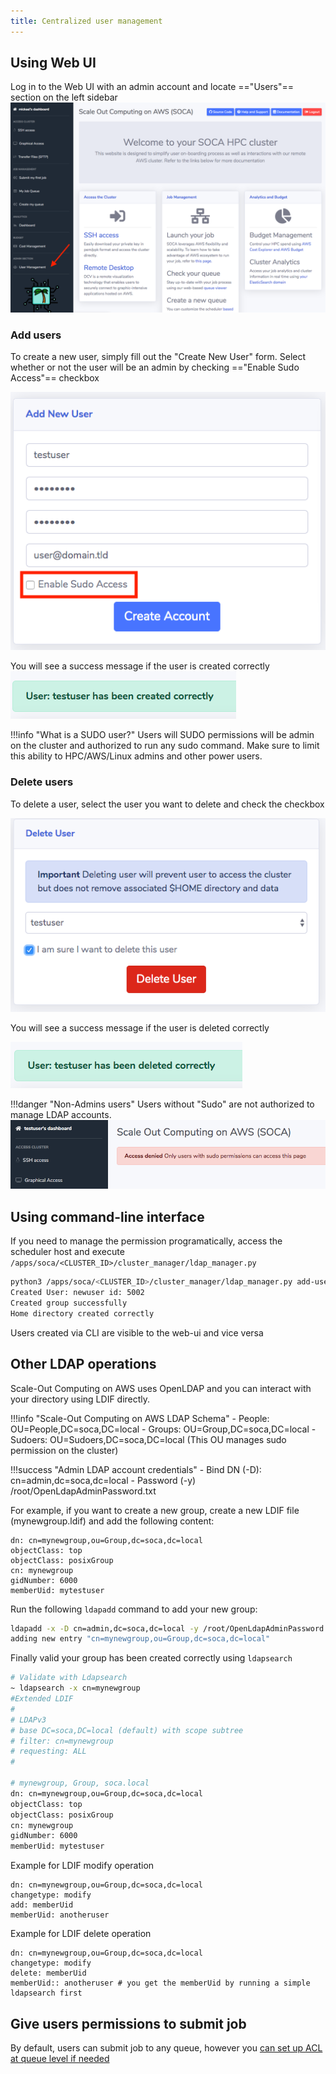 ```yaml
---
title: Centralized user management
---
```


## Using Web UI

Log in to the Web UI with an admin account and locate =="Users"== section on the left sidebar
![](../imgs/user-1.png)

### Add users
To create a new user, simply fill out the "Create New User" form. Select whether or not the user will be an admin by checking  =="Enable Sudo Access"== checkbox

![](../imgs/user-2.png)

You will see a success message if the user is created correctly
![](../imgs/user-3.png)

!!!info "What is a SUDO user?"
    Users will SUDO permissions will be admin on the cluster and authorized to run any sudo command. Make sure to limit this ability to HPC/AWS/Linux admins and other power users.


### Delete users
To delete a user, select the user you want to delete and check the checkbox

![](../imgs/user-5.png)

You will see a success message if the user is deleted correctly

![](../imgs/user-6.png)

!!!danger "Non-Admins users"
    Users without "Sudo" are not authorized to manage LDAP accounts.
    ![](../imgs/user-4.png)

## Using command-line interface

If you need to manage the permission programatically, access the scheduler host and execute `/apps/soca/<CLUSTER_ID>/cluster_manager/ldap_manager.py`

~~~bash
python3 /apps/soca/<CLUSTER_ID>/cluster_manager/ldap_manager.py add-user -u newuser -p mynottoosecurepassword
Created User: newuser id: 5002
Created group successfully
Home directory created correctly
~~~

Users created via CLI are visible to the web-ui and vice versa

## Other LDAP operations

Scale-Out Computing on AWS uses OpenLDAP and you can interact with your directory using LDIF directly.

!!!info "Scale-Out Computing on AWS LDAP Schema"
    - People: OU=People,DC=soca,DC=local
    - Groups: OU=Group,DC=soca,DC=local
    - Sudoers: OU=Sudoers,DC=soca,DC=local (This OU manages sudo permission on the cluster)

!!!success "Admin LDAP account credentials"
    - Bind DN (-D): cn=admin,dc=soca,dc=local 
    - Password (-y) /root/OpenLdapAdminPassword.txt

For example, if you want to create a new group, create a new LDIF file (mynewgroup.ldif) and add the following content:

```ldap
dn: cn=mynewgroup,ou=Group,dc=soca,dc=local
objectClass: top
objectClass: posixGroup
cn: mynewgroup
gidNumber: 6000
memberUid: mytestuser
```

Run the following `ldapadd` command to add your new group:
```bash
ldapadd -x -D cn=admin,dc=soca,dc=local -y /root/OpenLdapAdminPassword.txt -f mynewgroup.ldif
adding new entry "cn=mynewgroup,ou=Group,dc=soca,dc=local"
```

Finally valid your group has been created correctly using `ldapsearch`
```bash hl_lines="12"
# Validate with Ldapsearch
~ ldapsearch -x cn=mynewgroup
#Extended LDIF
#
# LDAPv3
# base DC=soca,DC=local (default) with scope subtree
# filter: cn=mynewgroup
# requesting: ALL
#

# mynewgroup, Group, soca.local
dn: cn=mynewgroup,ou=Group,dc=soca,dc=local
objectClass: top
objectClass: posixGroup
cn: mynewgroup
gidNumber: 6000
memberUid: mytestuser
```

Example for LDIF modify operation
```
dn: cn=mynewgroup,ou=Group,dc=soca,dc=local
changetype: modify
add: memberUid
memberUid: anotheruser
```
Example for LDIF delete operation
```
dn: cn=mynewgroup,ou=Group,dc=soca,dc=local
changetype: modify
delete: memberUid
memberUid:: anotheruser # you get the memberUid by running a simple ldapsearch first
```

## Give users permissions to submit job

By default, users can submit job to any queue, however you [can set up ACL at queue level if needed](../../tutorials/manage-queue-acls/)